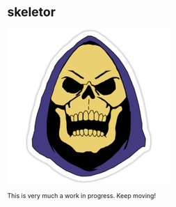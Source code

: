 # skeletor

![alt text](https://raw.githubusercontent.com/Abhiroop/skeletor/master/skeletor.png "Skeletor")

This is very much a work in progress. Keep moving!
